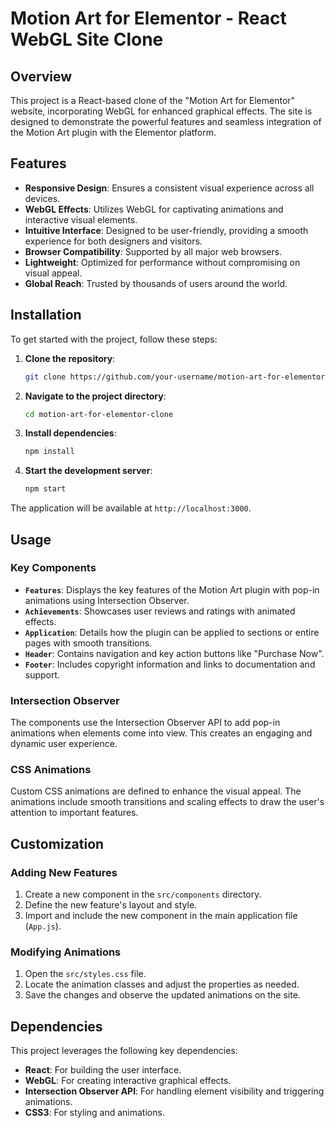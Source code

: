 # Motion Art for Elementor - React WebGL Site Clone

## Overview

This project is a React-based clone of the "Motion Art for Elementor" website, incorporating WebGL for enhanced graphical effects. The site is designed to demonstrate the powerful features and seamless integration of the Motion Art plugin with the Elementor platform. 

## Features

- **Responsive Design**: Ensures a consistent visual experience across all devices.
- **WebGL Effects**: Utilizes WebGL for captivating animations and interactive visual elements.
- **Intuitive Interface**: Designed to be user-friendly, providing a smooth experience for both designers and visitors.
- **Browser Compatibility**: Supported by all major web browsers.
- **Lightweight**: Optimized for performance without compromising on visual appeal.
- **Global Reach**: Trusted by thousands of users around the world.

## Installation

To get started with the project, follow these steps:

1. **Clone the repository**:
    ```sh
    git clone https://github.com/your-username/motion-art-for-elementor-clone.git
    ```

2. **Navigate to the project directory**:
    ```sh
    cd motion-art-for-elementor-clone
    ```

3. **Install dependencies**:
    ```sh
    npm install
    ```

4. **Start the development server**:
    ```sh
    npm start
    ```

The application will be available at `http://localhost:3000`.

## Usage

### Key Components

- **`Features`**: Displays the key features of the Motion Art plugin with pop-in animations using Intersection Observer.
- **`Achievements`**: Showcases user reviews and ratings with animated effects.
- **`Application`**: Details how the plugin can be applied to sections or entire pages with smooth transitions.
- **`Header`**: Contains navigation and key action buttons like "Purchase Now".
- **`Footer`**: Includes copyright information and links to documentation and support.

### Intersection Observer

The components use the Intersection Observer API to add pop-in animations when elements come into view. This creates an engaging and dynamic user experience.

### CSS Animations

Custom CSS animations are defined to enhance the visual appeal. The animations include smooth transitions and scaling effects to draw the user's attention to important features.

## Customization

### Adding New Features

1. Create a new component in the `src/components` directory.
2. Define the new feature's layout and style.
3. Import and include the new component in the main application file (`App.js`).

### Modifying Animations

1. Open the `src/styles.css` file.
2. Locate the animation classes and adjust the properties as needed.
3. Save the changes and observe the updated animations on the site.

## Dependencies

This project leverages the following key dependencies:

- **React**: For building the user interface.
- **WebGL**: For creating interactive graphical effects.
- **Intersection Observer API**: For handling element visibility and triggering animations.
- **CSS3**: For styling and animations.
